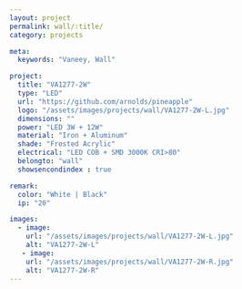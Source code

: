 ```yaml
---
layout: project
permalink: wall/:title/
category: projects

meta:
  keywords: "Vaneey, Wall"

project:
  title: "VA1277-2W"
  type: "LED"
  url: "https://github.com/arnolds/pineapple"
  logo: "/assets/images/projects/wall/VA1277-2W-L.jpg"
  dimensions: ""
  power: "LED 3W + 12W"
  material: "Iron + Aluminum"
  shade: "Frosted Acrylic"
  electrical: "LED COB + SMD 3000K CRI>80"
  belongto: "wall"
  showsencondindex : true

remark:
  color: "White | Black"
  ip: "20"

images:
  - image:
    url: "/assets/images/projects/wall/VA1277-2W-L.jpg"
    alt: "VA1277-2W-L"
   - image:
    url: "/assets/images/projects/wall/VA1277-2W-R.jpg"
    alt: "VA1277-2W-R"
---
```

